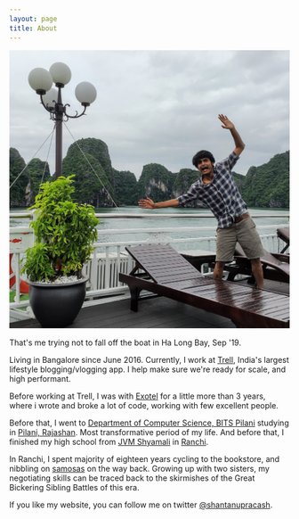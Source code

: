```yaml
---
layout: page
title: About
---
```


![Here I am checking out Ha Long Bay!](/assets/rsz_img_20190901_150405.jpg)

That's me trying not to fall off the boat in Ha Long Bay, Sep '19.

Living in Bangalore since June 2016. Currently, I work at [Trell](http://trell.co), India's largest lifestyle blogging/vlogging app. I help make sure we're ready for scale, and high performant.


Before working at Trell, I was with [Exotel](http://exotel.com) for a little more than 3 years, where i wrote and broke a lot of code, working with few excellent people. 

Before that, I went to [Department of Computer Science, BITS Pilani](https://www.bits-pilani.ac.in/pilani/computerscience/ResearchLabs) studying in [Pilani, Rajashan](https://en.wikipedia.org/wiki/Pilani). Most transformative period of my life. 
And before that, I finished my high school from [JVM Shyamali](http://jvmshyamali.com/) in [Ranchi](https://www.tripadvisor.in/Tourism-g662320-Ranchi_Ranchi_District_Jharkhand-Vacations.html?fid=dee83ba9-324b-4587-b373-b81513eb49a3). 

In Ranchi, I spent majority of eighteen years cycling to the bookstore, and nibbling on [samosas]() on the way back. Growing up with two sisters, my negotiating skills can be traced back to the skirmishes of the Great Bickering Sibling Battles of this era. 

If you like my website, you can follow me on twitter [@shantanupracash](https://twitter.com/shantanupracash).
